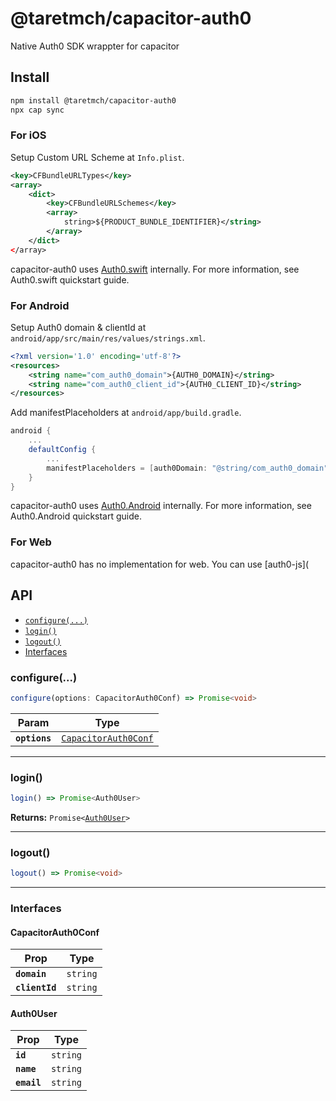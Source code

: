 # @taretmch/capacitor-auth0

Native Auth0 SDK wrappter for capacitor

## Install

```bash
npm install @taretmch/capacitor-auth0
npx cap sync
```

### For iOS

Setup Custom URL Scheme at `Info.plist`.

```xml
<key>CFBundleURLTypes</key>
<array>
    <dict>
        <key>CFBundleURLSchemes</key>
        <array>
            string>${PRODUCT_BUNDLE_IDENTIFIER}</string>
        </array>
    </dict>
</array>
```

capacitor-auth0 uses [Auth0.swift](https://github.com/auth0/Auth0.swift) internally. For more information, see Auth0.swift quickstart guide.

### For Android

Setup Auth0 domain & clientId at `android/app/src/main/res/values/strings.xml`.

```xml
<?xml version='1.0' encoding='utf-8'?>
<resources>
    <string name="com_auth0_domain">{AUTH0_DOMAIN}</string>
    <string name="com_auth0_client_id">{AUTH0_CLIENT_ID}</string>
</resources>
```

Add manifestPlaceholders at `android/app/build.gradle`.

```gradle
android {
    ...
    defaultConfig {
        ...
        manifestPlaceholders = [auth0Domain: "@string/com_auth0_domain", auth0Scheme: "demo"]
    }
}
```

capacitor-auth0 uses [Auth0.Android](https://github.com/auth0/Auth0.Android) internally. For more information, see Auth0.Android quickstart guide.

### For Web

capacitor-auth0 has no implementation for web. You can use [auth0-js](

## API

<docgen-index>

* [`configure(...)`](#configure)
* [`login()`](#login)
* [`logout()`](#logout)
* [Interfaces](#interfaces)

</docgen-index>

<docgen-api>
<!--Update the source file JSDoc comments and rerun docgen to update the docs below-->

### configure(...)

```typescript
configure(options: CapacitorAuth0Conf) => Promise<void>
```

| Param         | Type                                                              |
| ------------- | ----------------------------------------------------------------- |
| **`options`** | <code><a href="#capacitorauth0conf">CapacitorAuth0Conf</a></code> |

--------------------


### login()

```typescript
login() => Promise<Auth0User>
```

**Returns:** <code>Promise&lt;<a href="#auth0user">Auth0User</a>&gt;</code>

--------------------


### logout()

```typescript
logout() => Promise<void>
```

--------------------


### Interfaces


#### CapacitorAuth0Conf

| Prop           | Type                |
| -------------- | ------------------- |
| **`domain`**   | <code>string</code> |
| **`clientId`** | <code>string</code> |


#### Auth0User

| Prop        | Type                |
| ----------- | ------------------- |
| **`id`**    | <code>string</code> |
| **`name`**  | <code>string</code> |
| **`email`** | <code>string</code> |

</docgen-api>
